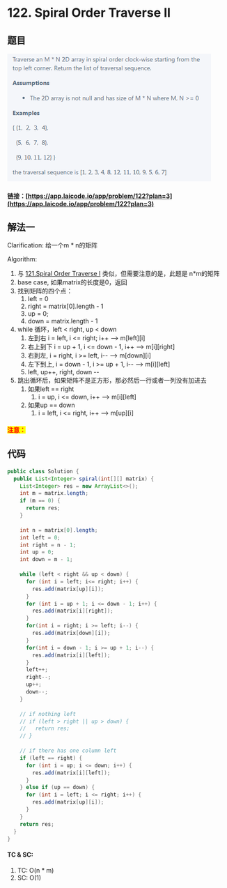 # 122. Spiral Order Traverse II

## 题目

![](<../../.gitbook/assets/image (56) (1).png>)

#### 链接：[https://app.laicode.io/app/problem/122?plan=3](https://app.laicode.io/app/problem/122?plan=3)

## 解法一

Clarification: 给一个m \* n的矩阵

Algorithm:&#x20;

1. 与 [121.Spiral Order Traverse I](121.-spiral-order-traverse-i.md) 类似，但需要注意的是，此题是 n\*m的矩阵
2. base case, 如果matrix的长度是0，返回
3. 找到矩阵的四个点：
   1. left = 0
   2. right = matrix\[0].length - 1
   3. up = 0;
   4. down = matrix.length - 1
4. while 循环，left < right, up < down
   1. 左到右 i = left, i <= right; i++ --> m\[left]\[i]
   2. 右上到下 i = up + 1, i <= down - 1, i++ --> m\[i]\[right]
   3. 右到左, i = right, i >= left, i-- --> m\[down]\[i]
   4. 左下到上, i = down - 1, i >= up + 1, i-- --> m\[i]\[left]
   5. left, up++, right, down --
5. 跳出循环后，如果矩阵不是正方形，那必然后一行或者一列没有加进去
   1. 如果left == right
      1. i = up, i <= down, i++ --> m\[i]\[left]
   2. 如果up == down
      1. i = left, i <= right, i++ --> m\[up]\[i]

#### <mark style="color:red;">注意：</mark>

## 代码

```java
public class Solution {
  public List<Integer> spiral(int[][] matrix) {
    List<Integer> res = new ArrayList<>();
    int m = matrix.length;
    if (m == 0) {
      return res;
    }

    int n = matrix[0].length;
    int left = 0;
    int right = n - 1;
    int up = 0;
    int down = m - 1;

    while (left < right && up < down) {
      for (int i = left; i<= right; i++) {
        res.add(matrix[up][i]);
      }
      for (int i = up + 1; i <= down - 1; i++) {
        res.add(matrix[i][right]);
      }
      for(int i = right; i >= left; i--) {
        res.add(matrix[down][i]);
      }
      for(int i = down - 1; i >= up + 1; i--) {
        res.add(matrix[i][left]);
      }
      left++;
      right--;
      up++;
      down--;
    }

    // if nothing left
    // if (left > right || up > down) {
    //   return res;
    // }

    // if there has one column left
    if (left == right) {
      for (int i = up; i <= down; i++) {
        res.add(matrix[i][left]);
      }
    } else if (up == down) {
      for (int i = left; i <= right; i++) {
        res.add(matrix[up][i]);
      }
    }
    return res;
  }
}
```

#### TC & SC:&#x20;

1. TC: O(n \* m)
2. SC: O(1)
